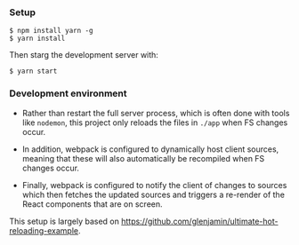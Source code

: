 ### Setup

```
$ npm install yarn -g
$ yarn install
```

Then starg the development server with:

```
$ yarn start
```

### Development environment

* Rather than restart the full server process, which is often done with tools like `nodemon`, this project only reloads
  the files in `./app` when FS changes occur.

* In addition, webpack is configured to dynamically host client sources, meaning that these will also automatically be
  recompiled when FS changes occur.

* Finally, webpack is configured to notify the client of changes to sources which then fetches the updated sources and
  triggers a re-render of the React components that are on screen.

This setup is largely based on https://github.com/glenjamin/ultimate-hot-reloading-example.

